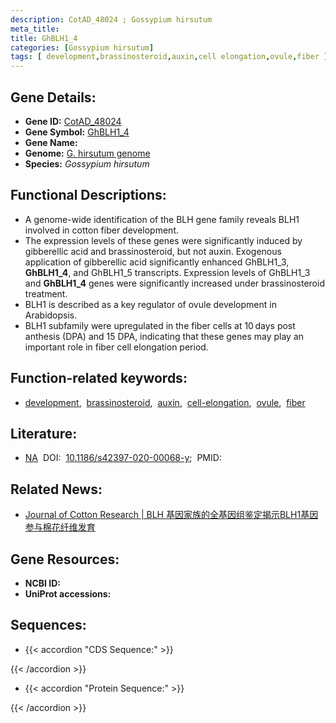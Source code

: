 ```yaml
---
description: CotAD_48024 ; Gossypium hirsutum
meta_title:
title: GhBLH1_4
categories: [Gossypium hirsutum]
tags: [ development,brassinosteroid,auxin,cell elongation,ovule,fiber ]
---
```


## Gene Details:
- **Gene ID:**	[CotAD_48024]()
- **Gene Symbol:** <u>GhBLH1_4</u>
- **Gene Name:** 
- **Genome:** [G. hirsutum genome]()
- **Species:** *Gossypium hirsutum*

## Functional Descriptions:
   - A genome-wide identification of the BLH gene family reveals BLH1 involved in cotton fiber development.
   - The expression levels of these genes were significantly induced by gibberellic acid and brassinosteroid, but not auxin. Exogenous application of gibberellic acid significantly enhanced GhBLH1_3, **GhBLH1_4**, and GhBLH1_5 transcripts. Expression levels of GhBLH1_3 and **GhBLH1_4** genes were significantly increased under brassinosteroid treatment.
   - BLH1 is described as a key regulator of ovule development in Arabidopsis.
   - BLH1 subfamily were upregulated in  the fiber cells at 10 days post anthesis (DPA) and 15 DPA, indicating that these genes may play an important role in fiber cell elongation period.

## Function-related keywords:
   - [development](/tags/development/),&nbsp;&nbsp;[brassinosteroid](/tags/brassinosteroid/),&nbsp;&nbsp;[auxin](/tags/auxin/),&nbsp;&nbsp;[cell-elongation](/tags/cell-elongation/),&nbsp;&nbsp;[ovule](/tags/ovule/),&nbsp;&nbsp;[fiber](/tags/fiber/)

## Literature:
   - [NA]( https://jcottonres.biomedcentral.com/articles/10.1186/s42397-020-00068-y#Sec16)&nbsp;&nbsp;DOI:&nbsp;&nbsp;[10.1186/s42397-020-00068-y](https://jcottonres.biomedcentral.com/articles/10.1186/s42397-020-00068-y#Sec16);&nbsp;&nbsp;PMID:&nbsp;&nbsp;[](https://pubmed.ncbi.nlm.nih.gov//)

## Related News:
   - [Journal of Cotton Research | BLH 基因家族的全基因组鉴定揭示BLH1基因参与棉花纤维发育](https://mp.weixin.qq.com/s?__biz=Mzg3MDEwNDEyMg==&mid=2247495941&idx=4&sn=db07e964bf1db7b92b2496b938c774a4&chksm=ce905c50f9e7d5464f3c0d93d4db46a85b610ab581ab9afa2cb1ba01ad9998eea48dfbd0c6a3&scene=27#wechat_redirect)

## Gene Resources:
- **NCBI ID:**  [](https://www.ncbi.nlm.nih.gov/gene/?term=)
- **UniProt accessions:** [](https://www.uniprot.org/uniprotkb//entry)



## Sequences:
- {{< accordion "CDS Sequence:" >}}

{{< /accordion >}}
- {{< accordion "Protein Sequence:" >}}

{{< /accordion >}}
